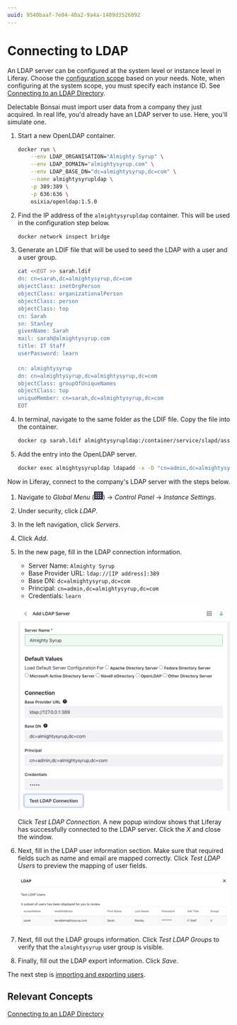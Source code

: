 ```yaml
---
uuid: 9540baaf-7e04-40a2-9a4a-1409d3526092
---
```

# Connecting to LDAP

An LDAP server can be configured at the system level or instance level in Liferay. Choose the [configuration scope](https://learn.liferay.com/w/dxp/system-administration/configuring-liferay/understanding-configuration-scope) based on your needs. Note, when configuring at the system scope, you must specify each instance ID. See [Connecting to an LDAP Directory](https://learn.liferay.com/w/dxp/users-and-permissions/connecting-to-a-user-directory/connecting-to-an-ldap-directory).

Delectable Bonsai must import user data from a company they just acquired. In real life, you'd already have an LDAP server to use. Here, you'll simulate one.

1. Start a new OpenLDAP container.

   ```bash
   docker run \
	   --env LDAP_ORGANISATION="Almighty Syrup" \
	   --env LDAP_DOMAIN="almightysyrup.com" \
	   --env LDAP_BASE_DN="dc=almightysyrup,dc=com" \
	   --name almightysyrupldap \
	   -p 389:389 \
	   -p 636:636 \
	   osixia/openldap:1.5.0
   ```

1. Find the IP address of the `almightysyrupldap` container. This will be used in the configuration step below.

   ```bash
   docker network inspect bridge
   ```

1. Generate an LDIF file that will be used to seed the LDAP with a user and a user group.

   ```bash
   cat <<EOT >> sarah.ldif
   dn: cn=sarah,dc=almightysyrup,dc=com
   objectClass: inetOrgPerson
   objectClass: organizationalPerson
   objectClass: person
   objectClass: top
   cn: Sarah
   sn: Stanley
   givenName: Sarah
   mail: sarah@almightysyrup.com
   title: IT Staff
   userPassword: learn

   cn: almightysyrup
   dn: cn=almightysyrup,dc=almightysyrup,dc=com
   objectClass: groupOfUniqueNames
   objectClass: top
   uniqueMember: cn=sarah,dc=almightysyrup,dc=com
   EOT
   ```

1. In terminal, navigate to the same folder as the LDIF file. Copy the file into the container.

   ```bash
   docker cp sarah.ldif almightysyrupldap:/container/service/slapd/assets/test
   ```

1. Add the entry into the OpenLDAP server.

   ```bash
   docker exec almightysyrupldap ldapadd -x -D "cn=admin,dc=almightysyrup,dc=com" -w admin -f /container/service/slapd/assets/test/sarah.ldif -H ldap://localhost
   ```

Now in Liferay, connect to the company's LDAP server with the steps below. 

1. Navigate to _Global Menu_ (![Global Menu](../../images/icon-applications-menu.png)) &rarr; _Control Panel_ &rarr; _Instance Settings_. 

1. Under security, click _LDAP_.

1. In the left navigation, click _Servers_. 

1. Click _Add_.

1. In the new page, fill in the LDAP connection information.

   * Server Name: `Almighty Syrup`
   * Base Provider URL: `ldap://[IP address]:389`
   * Base DN: `dc=almightysyrup,dc=com`
   * Principal: `cn=admin,dc=almightysyrup,dc=com`
   * Credentials: `learn`

   ![Fill in the connection information.](./connecting-to-ldap/images/01.png)

   Click _Test LDAP Connection_. A new popup window shows that Liferay has successfully connected to the LDAP server. Click the _X_ and close the window.

1. Next, fill in the LDAP user information section. Make sure that required fields such as name and email are mapped correctly. Click _Test LDAP Users_ to preview the mapping of user fields.

   ![Fill in the user fields information.](./connecting-to-ldap/images/02.png)

1. Next, fill out the LDAP groups information. Click _Test LDAP Groups_ to verify that the `almightysyrup` user group is visible.

1. Finally, fill out the LDAP export information. Click _Save_.

The next step is [importing and exporting users](./importing-and-exporting-users.md).

## Relevant Concepts

[Connecting to an LDAP Directory](https://learn.liferay.com/w/dxp/users-and-permissions/connecting-to-a-user-directory/connecting-to-an-ldap-directory)
